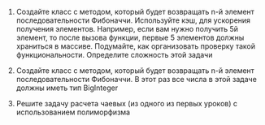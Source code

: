 
1. Создайте класс с методом, который будет возвращать n-й элемент последовательности Фибоначчи.
   Используйте кэш, для ускорения получения элементов. Например, если вам нужно получить 5й элемент,
   то после вызова функции, первые 5 элементов должны храниться в массиве. Подумайте, как организовать
   проверку такой функциональности. Определите сложность этой задачи

2. Создайте класс с методом, который будет возвращать n-й элемент последовательности Фибоначчи.
   В этот раз все числа в этой задаче должны иметь тип BigInteger

3. Решите задачу расчета чаевых (из одного из первых уроков) с использованием полиморфизма